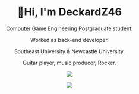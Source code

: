 
<h1 align = "center">👋Hi,  I'm DeckardZ46</h1>
<p align = "center">
Computer Game Engineering Postgraduate student.  
<p align = "center">
Worked as back-end developer.   
<p align = "center">
Southeast University & Newcastle University.  
<p align = "center">
Guitar player, music producer, Rocker.
  
<p align = "center">
<img src = https://spotify-github-profile.vercel.app/api/view?uid=z6yb2wucwsr8jr2cp09ywo5c1&cover_image=true&theme=novatorem&bar_color=c7233c&bar_color_cover=true)/>


<p align = "center">
<img src =
https://github-readme-stats.vercel.app/api/top-langs/?username=DeckardZ46&layout=compact
/>

